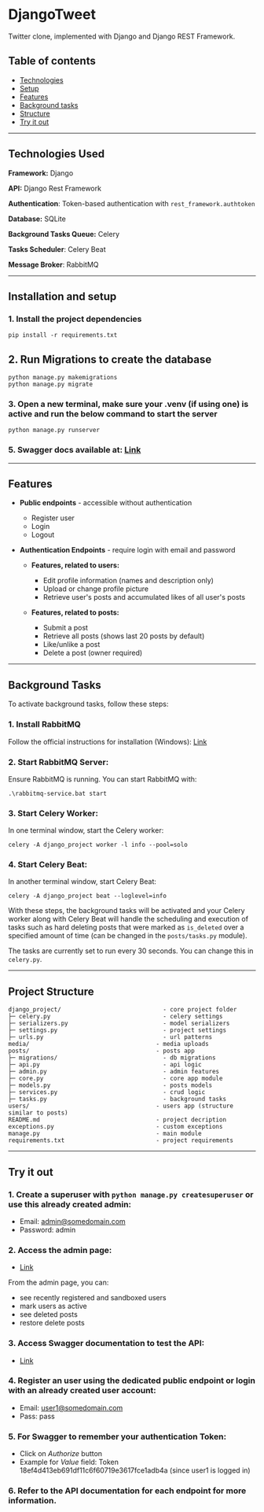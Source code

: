 # DjangoTweet

Twitter clone, implemented with Django and Django REST Framework.

## Table of contents

* [Technologies](#technologies-used)
* [Setup](#installation-and-setup)
* [Features](#features)
* [Background tasks](#background-tasks)
* [Structure](#project-structure)
* [Try it out](#try-it-out)

---

## Technologies Used

**Framework:** Django

**API:** Django Rest Framework

**Authentication**: Token-based authentication with `rest_framework.authtoken`

**Database:** SQLite

**Background Tasks Queue:** Celery

**Tasks Scheduler**: Celery Beat

**Message Broker**: RabbitMQ

---

## Installation and setup

### 1. Install the project dependencies

```
pip install -r requirements.txt
```

## 2. Run Migrations to create the database

```
python manage.py makemigrations
python manage.py migrate
```

### 3. Open a new terminal, make sure your .venv (if using one) is active and run the below command to start the server

```
python manage.py runserver
```

### 5. Swagger docs available at: [Link](http://127.0.0.1:8000/api/v1/swagger/schema/)

---

## Features

- **Public endpoints** - accessible without authentication
    * Register user
    * Login
    * Logout


- **Authentication Endpoints** - require login with email and password

    - **Features, related to users:**
        * Edit profile information (names and description only)
        * Upload or change profile picture
        * Retrieve user's posts and accumulated likes of all user's posts
  
    - **Features, related to posts:**
        * Submit a post
        * Retrieve all posts (shows last 20 posts by default)
        * Like/unlike a post
        * Delete a post (owner required)

---

## Background Tasks

To activate background tasks, follow these steps:

### 1. Install RabbitMQ

Follow the official instructions for installation (Windows): [Link](https://www.rabbitmq.com/docs/install-windows)

### 2. Start RabbitMQ Server:

Ensure RabbitMQ is running. You can start RabbitMQ with:

```
.\rabbitmq-service.bat start
```

### 3. Start Celery Worker:

In one terminal window, start the Celery worker:

```
celery -A django_project worker -l info --pool=solo
```

### 4. Start Celery Beat:

In another terminal window, start Celery Beat:

```
celery -A django_project beat --loglevel=info
```

With these steps, the background tasks will be activated and your Celery worker along with Celery Beat will handle the scheduling and execution of tasks such as hard deleting posts that were marked as `is_deleted` over a specified amount of time (can be changed in the `posts/tasks.py` module).

The tasks are currently set to run every 30 seconds. You can change this in `celery.py`.

---

## Project Structure

```
django_project/                             - core project folder
├─ celery.py                                - celery settings
├─ serializers.py                           - model serializers
├─ settings.py                              - project settings
├─ urls.py                                  - url patterns
media/                                    - media uploads
posts/                                    - posts app
├─ migrations/                              - db migrations
├─ api.py                                   - api logic
├─ admin.py                                 - admin features
├─ core.py                                  - core app module
├─ models.py                                - posts models
├─ services.py                              - crud logic
├─ tasks.py                                 - background tasks
users/                                    - users app (structure similar to posts)
README.md                                 - project decription
exceptions.py                             - custom exceptions
manage.py                                 - main module
requirements.txt                          - project requirements
```

---

## Try it out

### 1. Create a superuser with `python manage.py createsuperuser` or use this already created admin:

- Email: admin@somedomain.com
- Password: admin

### 2. Access the admin page:

- [Link](http://127.0.0.1:8000/admin/)

From the admin page, you can:

- see recently registered and sandboxed users
- mark users as active
- see deleted posts
- restore delete posts

### 3. Access Swagger documentation to test the API:

- [Link](http://127.0.0.1:8000/api/v1/swagger/schema/)


### 4. Register an user using the dedicated public endpoint or login with an already created user account:

- Email: user1@somedomain.com
- Pass: pass


### 5. For Swagger to remember your authentication Token:

- Click on *Authorize* button
- Example for *Value* field: Token 18ef4d413eb691df11c6f60719e3617fce1adb4a (since user1 is logged in)

### 6. Refer to the API documentation for each endpoint for more information.
